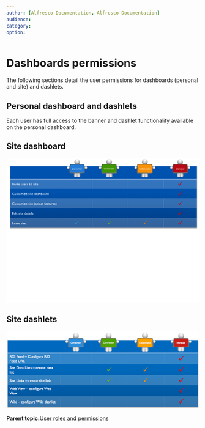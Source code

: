 ```yaml
---
author: [Alfresco Documentation, Alfresco Documentation]
audience: 
category: 
option: 
---
```


# Dashboards permissions

The following sections detail the user permissions for dashboards \(personal and site\) and dashlets.

## Personal dashboard and dashlets

Each user has full access to the banner and dashlet functionality available on the personal dashboard.

## Site dashboard

![Site Dashboard Permissions](../images/site-dashboard-perms-a1.png)

## Site dashlets

![Site Dashlets Permissions](../images/site-dashlets-perms-a1.png)

**Parent topic:**[User roles and permissions](../references/permissions_share.md)

